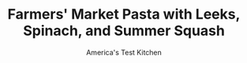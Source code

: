 ---
layout: ../../layouts/MarkdownPostLayout.astro
title: Farmers' Market Pasta with Leeks, Spinach, and Summer Squash
author: America's Test Kitchen
pubDate: 2023-03-15
description: The leeks melt into the sauce and bind the pasta and vegetables in this bright, summer dish.
image_url: https://res.cloudinary.com/hksqkdlah/image/upload/ar_1:1,c_fill,dpr_2.0,f_auto,fl_lossy.progressive.strip_profile,g_faces:auto,q_auto:low,w_344/10709_sfs-farmers-market-pasta-with-leeks-pea-tendrils-and-summer-squash-01
tags: ["Main Courses","Pasta","Vegetables","Weeknight"]
calories: 3190
protein: 30
carbohydrates: 116
fats: 
fiber: 9
ingredients: ["1 pound, penne pasta",", Salt and pepper","2 tablespoons, olive oil","1 1/2 pounds, leeks, white and light green parts only, halved lengthwise, sliced thin, and washed thoroughly","3 , garlic cloves, minced","2 yellow, summer squash (8 ounces each), halved lengthwise and sliced 1/4 inch thick","6 ounces (6 cups), baby spinach, chopped coarse","2 ounces, Pecorino Romano cheese, grated (1 cup), plus extra for serving","1/2 cup, chopped fresh basil","2 tablespoons, unsalted butter"]
serves: 4
time: "30 minutes"
instructions: ["Bring 4 quarts water to boil in Dutch oven. Add penne and 1 tablespoon salt and cook, stirring often, until al dente. Reserve ¾ cup cooking water, then drain penne.","Heat oil in now-empty pot over medium-high heat until shimmering. Add leeks and 1 teaspoon salt and cook until softened, about 3 minutes. Add garlic and cook until fragrant, about 30 seconds. Add squash and ¼ cup reserved cooking water and cook, covered, until squash is tender, about 4 minutes. Stir in penne, spinach, Pecorino, basil, remaining ½ cup reserved cooking water, and butter until combined. Remove from heat and season with salt and pepper to taste. Serve, passing extra Pecorino separately."]
nutrition: ["1146 mg Potassium","595 mg Phosphorus","551 mg Calcium","7 mg Iron","178 mg Magnesium","1146 mg Sodium","3 mg Zinc","24 g Fat","3 mg Niacin (B3)","9 g Monounsaturated","2 g Polyunsaturated","51 mg Vitamin C","49 mg Cholesterol","10 g Saturated","9 g Fiber","247 µg Folate (food)","12 g Sugars","308 µg Vitamin K","308 g Water","116 g Carbs","247 µg Folate equivalent (total)","30 g Protein","3 mg Vitamin E","439 µg Vitamin A","797 kcal Energy","3190 calories"]
notes: "You can substitute watercress or baby arugula for the spinach."
---